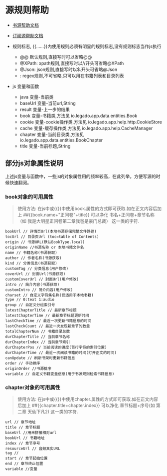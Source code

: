 # 源规则帮助

* [书源帮助文档](https://alanskycn.gitee.io/teachme/Rule/source.html)
* [订阅源帮助文档](https://alanskycn.gitee.io/teachme/Rule/rss.html)

* 规则标志, {{......}}内使用规则必须有明显的规则标志,没有规则标志当作js执行
  * @@ 默认规则,直接写时可以省略@@
  * @XPath: xpath规则,直接写时以//开头可省略@XPath
  * @Json: json规则,直接写时以$.开头可省略@Json
  * : regex规则,不可省略,只可以用在书籍列表和目录列表
  
* js 变量和函数
  * java 变量-当前类
  * baseUrl 变量-当前url,String
  * result 变量-上一步的结果
  * book 变量-书籍类,方法见 io.legado.app.data.entities.Book
  * cookie 变量-cookie操作类,方法见 io.legado.app.help.http.CookieStore
  * cache 变量-缓存操作类,方法见 io.legado.app.help.CacheManager
  * chapter 变量-当前目录类,方法见 io.legado.app.data.entities.BookChapter
  * title 变量-当前标题,String

 ## 部分js对象属性说明
上述js变量与函数中，一些js的对象属性用的频率较高，在此列举。方便写源的时候快速翻阅。

### book对象的可用属性
> 使用方法: 在js中或{{}}中使用book.属性的方式即可获取.如在正文内容后加上 ##{{book.name+"正问卷"+title}} 可以净化 书名+正问卷+章节名称（如 我是大明星正问卷第二章我爸是豪门总裁） 这一类的字符.
```
bookUrl // 详情页Url(本地书源存储完整文件路径)
tocUrl // 目录页Url (toc=table of Contents)
origin // 书源URL(默认BookType.local)
originName //书源名称 or 本地书籍文件名
name // 书籍名称(书源获取)
author // 作者名称(书源获取)
kind // 分类信息(书源获取)
customTag // 分类信息(用户修改)
coverUrl // 封面Url(书源获取)
customCoverUrl // 封面Url(用户修改)
intro // 简介内容(书源获取)
customIntro // 简介内容(用户修改)
charset // 自定义字符集名称(仅适用于本地书籍)
type // 0:text 1:audio
group // 自定义分组索引号
latestChapterTitle // 最新章节标题
latestChapterTime // 最新章节标题更新时间
lastCheckTime // 最近一次更新书籍信息的时间
lastCheckCount // 最近一次发现新章节的数量
totalChapterNum // 书籍目录总数
durChapterTitle // 当前章节名称
durChapterIndex // 当前章节索引
durChapterPos // 当前阅读的进度(首行字符的索引位置)
durChapterTime // 最近一次阅读书籍的时间(打开正文的时间)
canUpdate // 刷新书架时更新书籍信息
order // 手动排序
originOrder //书源排序
variable // 自定义书籍变量信息(用于书源规则检索书籍信息)
 ```

### chapter对象的可用属性

 > 使用方法: 在js中或{{}}中使用chapter.属性的方式即可获取.如在正文内容后加上 ##{{chapter.title+chapter.index}} 可以净化 章节标题+序号(如 第二章 天仙下凡2) 这一类的字符.
 ```
 url // 章节地址
 title // 章节标题
 baseUrl //用来拼接相对url
 bookUrl // 书籍地址
 index // 章节序号
 resourceUrl // 音频真实URL
 tag //
 start // 章节起始位置
 end // 章节终止位置
 variable //变量
 ```


